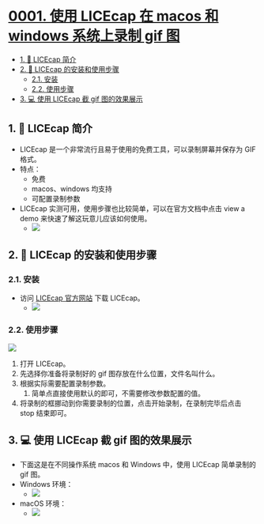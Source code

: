 # [0001. 使用 LICEcap 在 macos 和 windows 系统上录制 gif 图](https://github.com/Tdahuyou/TNotes.notes/tree/main/notes/0001.%20%E4%BD%BF%E7%94%A8%20LICEcap%20%E5%9C%A8%20macos%20%E5%92%8C%20windows%20%E7%B3%BB%E7%BB%9F%E4%B8%8A%E5%BD%95%E5%88%B6%20gif%20%E5%9B%BE)

<!-- region:toc -->
- [1. 📒 LICEcap 简介](#1--licecap-简介)
- [2. 📒 LICEcap 的安装和使用步骤](#2--licecap-的安装和使用步骤)
  - [2.1. 安装](#21-安装)
  - [2.2. 使用步骤](#22-使用步骤)
- [3. 💻 使用 LICEcap 截 gif 图的效果展示](#3--使用-licecap-截-gif-图的效果展示)
<!-- endregion:toc -->


## 1. 📒 LICEcap 简介

- LICEcap 是一个非常流行且易于使用的免费工具，可以录制屏幕并保存为 GIF 格式。
- 特点：
  - 免费
  - macos、windows 均支持
  - 可配置录制参数
- LICEcap 实测可用，使用步骤也比较简单，可以在官方文档中点击 view a demo 来快速了解这玩意儿应该如何使用。
  - ![](https://cdn.jsdelivr.net/gh/Tdahuyou/imgs@main/2024-10-14-10-29-36.png)

## 2. 📒 LICEcap 的安装和使用步骤

### 2.1. 安装

- 访问 [LICEcap 官方网站](https://www.cockos.com/licecap/) 下载 LICEcap。
  - ![](https://cdn.jsdelivr.net/gh/Tdahuyou/imgs@main/2024-11-30-12-00-23.png)

### 2.2. 使用步骤

![](https://cdn.jsdelivr.net/gh/Tdahuyou/imgs@main/2024-11-30-12-07-42.png)

1. 打开 LICEcap。
2. 先选择你准备将录制好的 gif 图存放在什么位置，文件名叫什么。
3. 根据实际需要配置录制参数。
   1. 简单点直接使用默认的即可，不需要修改参数配置的值。
4. 将录制的框挪动到你需要录制的位置，点击开始录制，在录制完毕后点击 stop 结束即可。

## 3. 💻 使用 LICEcap 截 gif 图的效果展示

- 下面这是在不同操作系统 macos 和 Windows 中，使用 LICEcap 简单录制的 gif 图。
- Windows 环境：
  - ![](https://cdn.jsdelivr.net/gh/Tdahuyou/imgs@main/windows-test.gif)
- macOS 环境：
  - ![](https://cdn.jsdelivr.net/gh/Tdahuyou/imgs@main/macos-test.gif)
